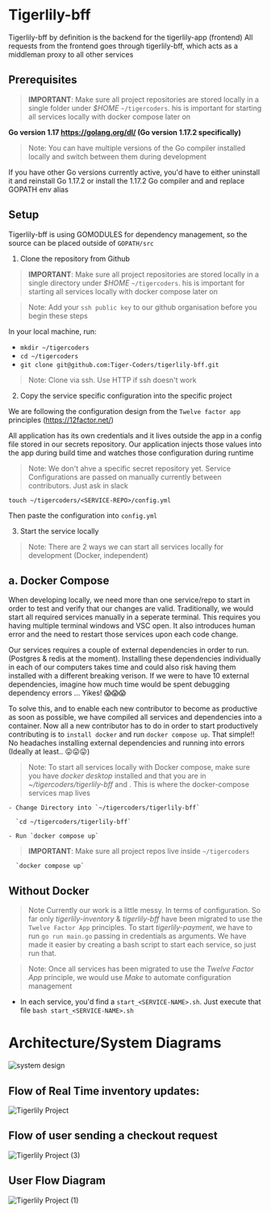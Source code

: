 # Tigerlily-bff

Tigerlily-bff by definition is the backend for the tigerlily-app (frontend)
All requests from the frontend goes through tigerlily-bff, which acts as a middleman proxy to all other services

## Prerequisites
> **IMPORTANT**: Make sure all project repositories are stored locally in a single folder under *$HOME* `~/tigercoders`. his is important for starting all services locally with docker compose later on

  **Go version 1.17 https://golang.org/dl/ (Go version 1.17.2 specifically)**
> Note: You can have multiple versions of the Go compiler installed locally and switch between them during development 

If you have other Go versions currently active, you'd have to either uninstall it and reinstall Go 1.17.2 or install the 1.17.2 Go compiler and and replace GOPATH env alias

## Setup

Tigerlily-bff is using GOMODULES for dependency management, so the source can be placed outside of ``GOPATH/src``

1. Clone the repository from Github
> **IMPORTANT**: Make sure all project repositories are stored locally in a single directory under *$HOME* `~/tigercoders`. his is important for starting all services locally with docker compose later on

> Note: Add your `ssh public key` to our github organisation before you begin these steps

In your local machine, run:
  - `mkdir ~/tigercoders`
  - `cd ~/tigercoders`
  - `git clone git@github.com:Tiger-Coders/tigerlily-bff.git`
  > Note: Clone via ssh. Use HTTP if ssh doesn't work

2. Copy the service specific configuration into the specific project

We are following the configuration design from the `Twelve factor app` principles (https://12factor.net/)

All application has its own credentials and it lives outside the app in a config file stored in our secrets repository.
Our application injects those values into the app during build time and watches those configuration during runtime

> Note: We don't ahve a specific secret repository yet. Service Configurations are passed on manually currently between contributors. Just ask in slack

```touch ~/tigercoders/<SERVICE-REPO>/config.yml```

Then paste the configuration into `config.yml`

3. Start the service locally
> Note: There are 2 ways we can start all services locally for development (Docker, independent)

  ## a. Docker Compose ##

  When developing locally, we need more than one service/repo to start in order to test and verify that our changes are valid. Traditionally, we would start all required services manually in a seperate terminal. This requires you having multiple terminal windows and VSC open. It also introduces human error and the need to restart those services upon each code change. 

  Our services requires a couple of external dependencies in order to run. (Postgres & redis at the moment). Installing these dependencies individually in each of our computers takes time and could also risk having them installed with a different breaking verison. If we were to have 10 external dependencies, imagine how much time would be spent debugging dependency errors ... Yikes! 😱😱😱

  To solve this, and to enable each new contributor to become as productive as soon as possible, we have compiled all services and dependencies into a container. Now all a new contributor has to do in order to start productively contributing is to `install docker` and run `docker compose up`. That simple!! No headaches installing external dependencies and running into errors (Ideally at least.. 😛😛😛) 

  > Note: To start all services locally with Docker compose, make sure you have *docker desktop* installed and that you are in *~/tigercoders/tigerlily-bff* and . This is where the docker-compose services map lives
    
    - Change Directory into `~/tigercoders/tigerlily-bff`
    
      `cd ~/tigercoders/tigerlily-bff`
    
    - Run `docker compose up`
  >**IMPORTANT**: Make sure all project repos live inside `~/tigercoders`
     
      `docker compose up`

  ## Without Docker ##
  > Note Currently our work is a little messy. In terms of configuration. So far only *tigerlily-inventory* & *tigerlily-bff* have been migrated to use the `Twelve Factor App` principles. To start *tigerlily-payment*, we have to run `go run main.go` passing in credentials as arguments. We have made it easier by creating a bash script to start each service, so just run that. 

  > Note: Once all services has been migrated to use the *Twelve Factor App* principle, we would use *Make* to automate configuration management

  - In each service, you'd find a `start_<SERVICE-NAME>.sh`. Just execute that file
    `bash start_<SERVICE-NAME>.sh`


# Architecture/System Diagrams #
![system design](https://user-images.githubusercontent.com/61228520/148627782-61206386-9490-4c89-a002-55a7651db1f7.png)

<h2>Flow of Real Time inventory updates:</h2>

![Tigerlily Project](https://user-images.githubusercontent.com/61228520/171106435-f03fa48b-18c4-4a79-98b9-8cacb5e184a5.png)

<h2>Flow of user sending a checkout request</h2>

![Tigerlily Project (3)](https://user-images.githubusercontent.com/61228520/172862392-11337251-5633-4f9b-9855-4aa5cc552f90.png)

<h2>User Flow Diagram</h2>

![Tigerlily Project (1)](https://user-images.githubusercontent.com/61228520/171108925-ee16476a-a3d5-4ac0-9a4a-278455a95f93.png)

